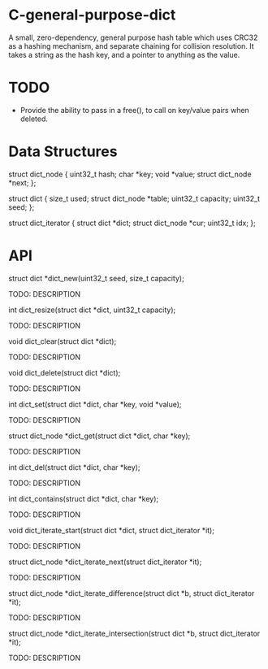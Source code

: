 C-general-purpose-dict
======================

A small, zero-dependency, general purpose hash table which uses CRC32 as a hashing mechanism, and separate chaining for collision resolution. It takes a string as the hash key, and a pointer to anything as the value.

TODO
====

- Provide the ability to pass in a free(), to call on key/value pairs when deleted.

Data Structures
===============

struct dict_node {
    uint32_t hash;
    char *key;
    void *value;
    struct dict_node *next;
};

struct dict {
    size_t used;
    struct dict_node *table;
    uint32_t capacity;
    uint32_t seed;
};

struct dict_iterator {
    struct dict *dict;
    struct dict_node *cur;
    uint32_t idx;
};

API
===

struct dict *dict_new(uint32_t seed, size_t capacity);

TODO: DESCRIPTION

int dict_resize(struct dict *dict, uint32_t capacity);

TODO: DESCRIPTION

void dict_clear(struct dict *dict);

TODO: DESCRIPTION

void dict_delete(struct dict *dict);

TODO: DESCRIPTION

int dict_set(struct dict *dict, char *key, void *value);

TODO: DESCRIPTION

struct dict_node *dict_get(struct dict *dict, char *key);

TODO: DESCRIPTION

int dict_del(struct dict *dict, char *key);

TODO: DESCRIPTION

int dict_contains(struct dict *dict, char *key);

TODO: DESCRIPTION

void dict_iterate_start(struct dict *dict, struct dict_iterator *it);

TODO: DESCRIPTION

struct dict_node *dict_iterate_next(struct dict_iterator *it);

TODO: DESCRIPTION

struct dict_node *dict_iterate_difference(struct dict *b, struct dict_iterator *it);

TODO: DESCRIPTION

struct dict_node *dict_iterate_intersection(struct dict *b, struct dict_iterator *it);

TODO: DESCRIPTION
